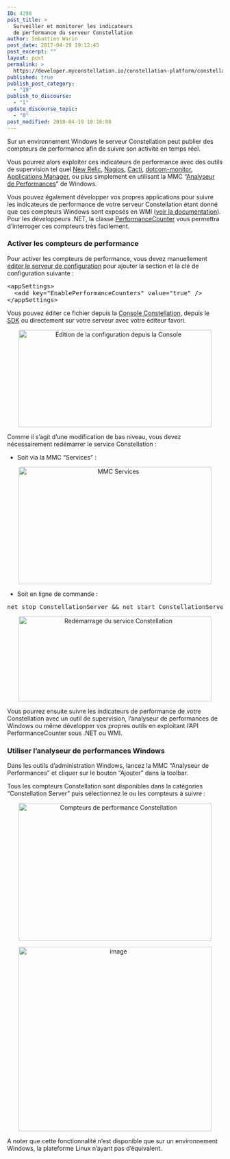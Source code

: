 ```yaml
---
ID: 4298
post_title: >
  Surveiller et monitorer les indicateurs
  de performance du serveur Constellation
author: Sebastien Warin
post_date: 2017-04-29 19:12:45
post_excerpt: ""
layout: post
permalink: >
  https://developer.myconstellation.io/constellation-platform/constellation-server/performance-counters/
published: true
publish_post_category:
  - "19"
publish_to_discourse:
  - "1"
update_discourse_topic:
  - "0"
post_modified: 2018-04-19 10:16:08
---
```

Sur un environnement Windows le serveur Constellation peut publier des compteurs de performance afin de suivre son activité en temps réel.

Vous pourrez alors exploiter ces indicateurs de performance avec des outils de supervision tel quel <a href="https://newrelic.com/plugins/52projects/115">New Relic</a>, <a href="https://www.nagios.com/solutions/performance-counter-monitoring/">Nagios</a>, <a href="http://docs.cacti.net/usertemplate:data:windows:typeperf">Cacti</a>, <a href="https://www.dotcom-monitor.com/windows-performance-counter-monitoring/">dotcom-monitor</a>, <a href="https://www.manageengine.com/products/applications_manager/windows-performance-counters.html">Applications Manager</a>, ou plus simplement en utilisant la MMC “<a href="https://technet.microsoft.com/fr-fr/library/cc749154(v=ws.11).aspx">Analyseur de Performances</a>” de Windows.

Vous pouvez également développer vos propres applications pour suivre les indicateurs de performance de votre serveur Constellation étant donné que ces compteurs Windows sont exposés en WMI (<a href="https://msdn.microsoft.com/en-us/library/aa392397(v=vs.85).aspx">voir la documentation</a>). Pour les développeurs .NET, la classe <a href="https://msdn.microsoft.com/fr-fr/library/system.diagnostics.performancecounter(v=vs.110).aspx">PerformanceCounter</a> vous permettra d’interroger ces compteurs très facilement.
<h3>Activer les compteurs de performance</h3>
Pour activer les compteurs de performance, vous devez manuellement <a href="/constellation-platform/constellation-server/fichier-de-configuration/">éditer le serveur de configuration</a> pour ajouter la section et la clé de configuration suivante :
<pre class="lang:xml decode:true">&lt;appSettings&gt;
  &lt;add key="EnablePerformanceCounters" value="true" /&gt;
&lt;/appSettings&gt;</pre>
Vous pouvez éditer ce fichier depuis la <a href="/constellation-platform/constellation-console/configuration-editor/">Console Constellation</a>, depuis le <a href="/constellation-platform/constellation-sdk/editer-configuration-constellation-depuis-visual-studio/">SDK</a> ou directement sur votre serveur avec votre éditeur favori.
<p align="center"><a href="https://developer.myconstellation.io/wp-content/uploads/2017/04/image-18.png"><img style="background-image: none; padding-top: 0px; padding-left: 0px; display: inline; padding-right: 0px; border-width: 0px;" title="Edition de la configuration depuis la Console" src="https://developer.myconstellation.io/wp-content/uploads/2017/04/image_thumb-18.png" alt="Edition de la configuration depuis la Console" width="450" height="227" border="0" /></a></p>
Comme il s’agit d’une modification de bas niveau, vous devez nécessairement redémarrer le service Constellation :
<ul>
 	<li>Soit via la MMC “Services” :</li>
</ul>
<p align="center"><a href="https://developer.myconstellation.io/wp-content/uploads/2017/04/image-19.png"><img style="background-image: none; padding-top: 0px; padding-left: 0px; display: inline; padding-right: 0px; border-width: 0px;" title="MMC Services" src="https://developer.myconstellation.io/wp-content/uploads/2017/04/image_thumb-19.png" alt="MMC Services" width="450" height="274" border="0" /></a></p>

<ul>
 	<li>Soit en ligne de commande :</li>
</ul>
<pre class="lang:bash decode:true">net stop ConstellationServer &amp;&amp; net start ConstellationServer</pre>
<p align="center"><a href="https://developer.myconstellation.io/wp-content/uploads/2017/04/image-20.png"><img style="background-image: none; padding-top: 0px; padding-left: 0px; display: inline; padding-right: 0px; border-width: 0px;" title="Redémarrage du service Constellation" src="https://developer.myconstellation.io/wp-content/uploads/2017/04/image_thumb-20.png" alt="Redémarrage du service Constellation" width="450" height="199" border="0" /></a></p>
<p align="left">Vous pourrez ensuite suivre les indicateurs de performance de votre Constellation avec un outil de supervision, l’analyseur de performances de Windows ou même développer vos propres outils en exploitant l’API PerformanceCounter sous .NET ou WMI.</p>

<h3>Utiliser l’analyseur de performances Windows</h3>
Dans les outils d’administration Windows, lancez la MMC “Analyseur de Performances” et cliquer sur le bouton “Ajouter” dans la toolbar.

Tous les compteurs Constellation sont disponibles dans la catégories “Constellation Server” puis sélectionnez le ou les compteurs à suivre :
<p align="center"><a href="https://developer.myconstellation.io/wp-content/uploads/2017/04/image-21.png"><img style="background-image: none; padding-top: 0px; padding-left: 0px; display: inline; padding-right: 0px; border-width: 0px;" title="Compteurs de performance Constellation" src="https://developer.myconstellation.io/wp-content/uploads/2017/04/image_thumb-21.png" alt="Compteurs de performance Constellation" width="450" height="322" border="0" /></a></p>
<p align="center"><a href="https://developer.myconstellation.io/wp-content/uploads/2017/04/image-22.png"><img style="background-image: none; padding-top: 0px; padding-left: 0px; display: inline; padding-right: 0px; border-width: 0px;" title="image" src="https://developer.myconstellation.io/wp-content/uploads/2017/04/image_thumb-22.png" alt="image" width="450" height="431" border="0" /></a></p>
<p align="left">A noter que cette fonctionnalité n’est disponible que sur un environnement Windows, la plateforme Linux n’ayant pas d’équivalent.</p>